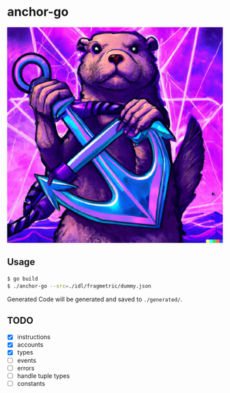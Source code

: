 # anchor-go

![logo](logo.png)

## Usage

```bash
$ go build
$ ./anchor-go --src=./idl/fragmetric/dummy.json
```

Generated Code will be generated and saved to `./generated/`.

## TODO
- [x] instructions
- [x] accounts
- [x] types
- [ ] events
- [ ] errors
- [ ] handle tuple types
- [ ] constants
